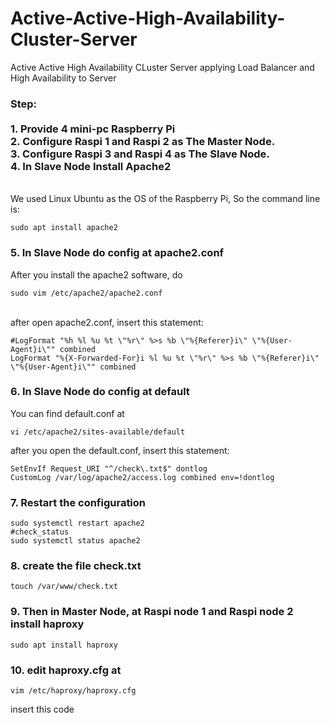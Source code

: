 # Active-Active-High-Availability-Cluster-Server

Active Active High Availability CLuster Server applying Load Balancer and High Availability to Server

<h3>Step:<br><br>
1. Provide 4 mini-pc Raspberry Pi<br>
2. Configure Raspi 1 and Raspi 2 as The Master Node.<br>
3. Configure Raspi 3 and Raspi 4 as The Slave Node.<br>
4. In Slave Node Install Apache2 </h3>
<br>We used Linux Ubuntu as the OS of the Raspberry Pi,
So the command line is: 

```
sudo apt install apache2
```
 
<h3>5. In Slave Node do config at apache2.conf</h3>
After you install the apache2 software, do
<br>

```
sudo vim /etc/apache2/apache2.conf
```

<br>
after open apache2.conf, insert this statement:
<br>

```
#LogFormat "%h %l %u %t \"%r\" %>s %b \"%{Referer}i\" \"%{User-Agent}i\"" combined 
LogFormat "%{X-Forwarded-For}i %l %u %t \"%r\" %>s %b \"%{Referer}i\" \"%{User-Agent}i\"" combined
```

<h3>6. In Slave Node do config at default </h3>
You can find default.conf at 

```
vi /etc/apache2/sites-available/default
```

after you open the default.conf, insert this statement:

```
SetEnvIf Request_URI "^/check\.txt$" dontlog
CustomLog /var/log/apache2/access.log combined env=!dontlog
```

<h3>7. Restart the configuration </h3>

```
sudo systemctl restart apache2
#check_status
sudo systemctl status apache2
```
<h3>8. create the file check.txt </h3>

```
touch /var/www/check.txt
```

<h3>9. Then in Master Node, at Raspi node 1 and Raspi node 2 install haproxy</h3>

```
sudo apt install haproxy
```

<h3>10. edit haproxy.cfg at </h3>

```
vim /etc/haproxy/haproxy.cfg
```

insert this code

```

